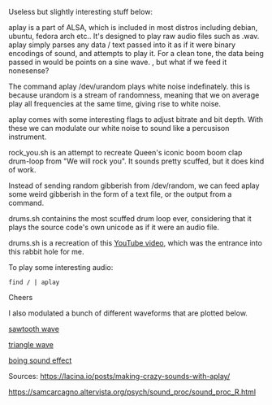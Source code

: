 Useless but slightly interesting stuff below:

aplay is a part of ALSA, which is included in most distros including debian, ubuntu, fedora arch etc.. It's designed to play raw audio files such as .wav. aplay simply parses any data / text passed into it as if it were binary encodings of sound, and attempts to play it. For a clean tone, the data being passed in would be points on a sine wave. , but what if we feed it nonesense?

The command aplay /dev/urandom plays white noise indefinately. this is because urandom is a stream of randomness, meaning that we on average play all frequencies at the same time, giving rise to white noise.

aplay comes with some interesting flags to adjust bitrate and bit depth. With these we can modulate our white noise to sound like a percusison instrument.

rock_you.sh is an attempt to recreate Queen's iconic boom boom clap drum-loop from "We will rock you". It sounds pretty scuffed, but it does kind of work.

Instead of sending random gibberish from /dev/random, we can feed aplay some weird gibberish in the form of a text file, or the output from a command.

drums.sh containins the most scuffed drum loop ever, considering that it plays the source code's own unicode as if it were an audio file.

drums.sh is a recreation of this [YouTube video](https://www.youtube.com/watch?v=TwJdcgEClMU), which was the entrance into this rabbit hole for me.

To play some interesting audio:

    find / | aplay

Cheers

I also modulated a bunch of different waveforms that are plotted below.

[sawtooth wave](plots/sawtooth_wave.wav.pdf)

[triangle wave](<plots/triangle_wave.wav full Downsampled waveform.pdf>)

[boing sound effect](<plots/boing.wav full Downsampled waveform.pdf>)

Sources:
https://lacina.io/posts/making-crazy-sounds-with-aplay/

https://samcarcagno.altervista.org/psych/sound_proc/sound_proc_R.html



